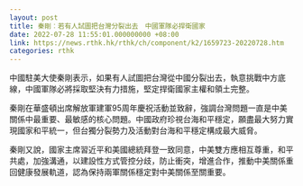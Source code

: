 ```yaml
---
layout: post
title: 秦剛︰若有人試圖把台灣分裂出去　中國軍隊必捍衛國家
date: 2022-07-28 11:55:01.000000000 +08:00
link: https://news.rthk.hk/rthk/ch/component/k2/1659723-20220728.htm
categories: rthk
---
```


中國駐美大使秦剛表示，如果有人試圖把台灣從中國分裂出去，執意挑戰中方底線，中國軍隊必將採取堅決有力措施，堅定捍衛國家主權和領土完整。

秦剛在華盛頓出席解放軍建軍95周年慶祝活動並致辭，強調台灣問題一直是中美關係中最重要、最敏感的核心問題。中國政府珍視台海和平穩定，願盡最大努力實現國家和平統一，但台獨分裂勢力及活動對台海和平穩定構成最大威脅。

秦剛又說，國家主席習近平和美國總統拜登一致同意，中美雙方應相互尊重，和平共處，加強溝通，以建設性方式管控分歧，防止衝突，增進合作，推動中美關係重回健康發展軌道，認為保持兩軍關係穩定對中美關係至關重要。
